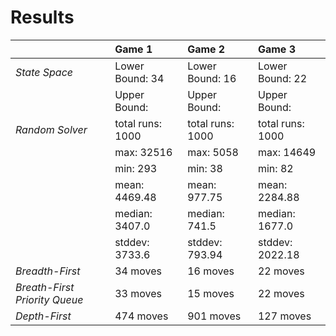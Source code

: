 # Results





||Game 1|Game 2|Game 3|
|---| :--- | :--- | :---|
|_State Space_|Lower Bound: 34|Lower Bound: 16|Lower Bound: 22|
||Upper Bound: |Upper Bound: |Upper Bound:|
|_Random Solver_|total runs: 1000|total runs: 1000|total runs: 1000|
||max: 32516|max: 5058|max: 14649|
||min: 293|min: 38|min: 82|
||mean: 4469.48|mean: 977.75|mean: 2284.88|
||median: 3407.0|median: 741.5|median: 1677.0|
||stddev: 3733.6|stddev: 793.94|stddev: 2022.18|
|_Breadth-First_|34 moves|16 moves|22 moves|
|_Breath-First Priority Queue_|33 moves|15 moves|22 moves|
|_Depth-First_|474 moves|901 moves|127 moves|
